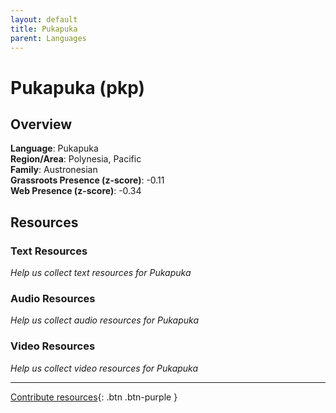 ```yaml
---
layout: default
title: Pukapuka
parent: Languages
---
```


# Pukapuka (pkp)

## Overview

**Language**: Pukapuka  
**Region/Area**: Polynesia, Pacific  
**Family**: Austronesian  
**Grassroots Presence (z-score)**: -0.11  
**Web Presence (z-score)**: -0.34  

## Resources

### Text Resources
*Help us collect text resources for Pukapuka*

### Audio Resources
*Help us collect audio resources for Pukapuka*

### Video Resources
*Help us collect video resources for Pukapuka*

---

[Contribute resources](https://forms.office.com/e/1SfLJx3u1r){: .btn .btn-purple }
